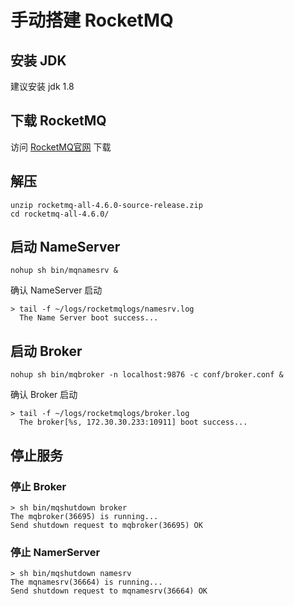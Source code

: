# 手动搭建 RocketMQ

## 安装 JDK
建议安装 jdk 1.8

## 下载 RocketMQ
访问 [RocketMQ官网](http://rocketmq.apache.org/dowloading/releases/) 下载

## 解压
```shell
unzip rocketmq-all-4.6.0-source-release.zip
cd rocketmq-all-4.6.0/
```


## 启动 NameServer
```shell
nohup sh bin/mqnamesrv &
```

确认 NameServer 启动
```shell
> tail -f ~/logs/rocketmqlogs/namesrv.log
  The Name Server boot success...
```

## 启动 Broker
```shell
nohup sh bin/mqbroker -n localhost:9876 -c conf/broker.conf &
```

确认 Broker 启动
```shell
> tail -f ~/logs/rocketmqlogs/broker.log 
  The broker[%s, 172.30.30.233:10911] boot success...
```

## 停止服务

### 停止 Broker
```shell
> sh bin/mqshutdown broker
The mqbroker(36695) is running...
Send shutdown request to mqbroker(36695) OK
```

### 停止 NamerServer
```shell
> sh bin/mqshutdown namesrv
The mqnamesrv(36664) is running...
Send shutdown request to mqnamesrv(36664) OK
```